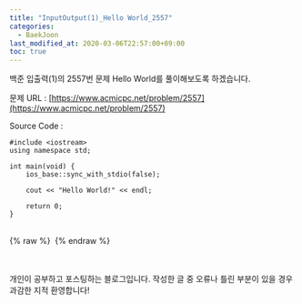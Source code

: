 ```yaml
---
title: "InputOutput(1)_Hello World_2557"
categories: 
  - BaekJoon
last_modified_at: 2020-03-06T22:57:00+09:00
toc: true
---
```

백준 입출력(1)의 2557번 문제 Hello World를 풀이해보도록 하겠습니다.<br/>

문제 URL : [https://www.acmicpc.net/problem/2557](https://www.acmicpc.net/problem/2557)
<br/>

Source Code : 
~~~
#include <iostream>
using namespace std;

int main(void) {
	ios_base::sync_with_stdio(false);
	
	cout << "Hello World!" << endl;

	return 0;
}
~~~

<br/>
{% raw %} <img src="https://ohjinjin.github.io/assets/images/20200306baekjoon2557/capture1.JPG" alt=""> {% endraw %}<br/>

<br/><br/>
개인이 공부하고 포스팅하는 블로그입니다. 작성한 글 중 오류나 틀린 부분이 있을 경우 과감한 지적 환영합니다!<br/><br/>